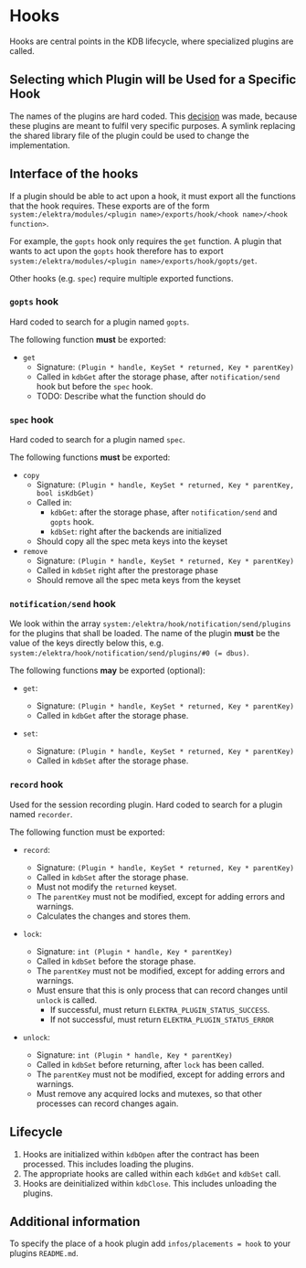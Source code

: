 # Hooks

Hooks are central points in the KDB lifecycle, where specialized plugins are called.

## Selecting which Plugin will be Used for a Specific Hook

The names of the plugins are hard coded.
This [decision](../decisions/5_partially_implemented/hooks.md) was made, because these plugins are meant to fulfil very specific purposes.
A symlink replacing the shared library file of the plugin could be used to change the implementation.

## Interface of the hooks

If a plugin should be able to act upon a hook, it must export all the functions that the hook requires.
These exports are of the form `system:/elektra/modules/<plugin name>/exports/hook/<hook name>/<hook function>`.

For example, the `gopts` hook only requires the `get` function. A plugin that wants to act upon the `gopts` hook therefore has to export `system:/elektra/modules/<plugin name>/exports/hook/gopts/get`.

Other hooks (e.g. `spec`) require multiple exported functions.

### `gopts` hook

Hard coded to search for a plugin named `gopts`.

The following function **must** be exported:

- `get`
  - Signature: `(Plugin * handle, KeySet * returned, Key * parentKey)`
  - Called in `kdbGet` after the storage phase, after `notification/send` hook but before the `spec` hook.
  - TODO: Describe what the function should do

### `spec` hook

Hard coded to search for a plugin named `spec`.

The following functions **must** be exported:

- `copy`
  - Signature: `(Plugin * handle, KeySet * returned, Key * parentKey, bool isKdbGet)`
  - Called in:
    - `kdbGet`: after the storage phase, after `notification/send` and `gopts` hook.
    - `kdbSet`: right after the backends are initialized
  - Should copy all the spec meta keys into the keyset
- `remove`
  - Signature: `(Plugin * handle, KeySet * returned, Key * parentKey)`
  - Called in `kdbSet` right after the prestorage phase
  - Should remove all the spec meta keys from the keyset

### `notification/send` hook

We look within the array `system:/elektra/hook/notification/send/plugins` for the plugins that shall be loaded.
The name of the plugin **must** be the value of the keys directly below this,
e.g. `system:/elektra/hook/notification/send/plugins/#0 (= dbus)`.

The following functions **may** be exported (optional):

- `get`:

  - Signature: `(Plugin * handle, KeySet * returned, Key * parentKey)`
  - Called in `kdbGet` after the storage phase.

- `set`:
  - Signature: `(Plugin * handle, KeySet * returned, Key * parentKey)`
  - Called in `kdbSet` after the storage phase.

### `record` hook

Used for the session recording plugin.
Hard coded to search for a plugin named `recorder`.

The following function must be exported:

- `record`:

  - Signature: `(Plugin * handle, KeySet * returned, Key * parentKey)`
  - Called in `kdbSet` after the storage phase.
  - Must not modify the `returned` keyset.
  - The `parentKey` must not be modified, except for adding errors and warnings.
  - Calculates the changes and stores them.

- `lock`:

  - Signature: `int (Plugin * handle, Key * parentKey)`
  - Called in `kdbSet` before the storage phase.
  - The `parentKey` must not be modified, except for adding errors and warnings.
  - Must ensure that this is only process that can record changes until `unlock` is called.
    - If successful, must return `ELEKTRA_PLUGIN_STATUS_SUCCESS`.
    - If not successful, must return `ELEKTRA_PLUGIN_STATUS_ERROR`

- `unlock`:

  - Signature: `int (Plugin * handle, Key * parentKey)`
  - Called in `kdbSet` before returning, after `lock` has been called.
  - The `parentKey` must not be modified, except for adding errors and warnings.
  - Must remove any acquired locks and mutexes, so that other processes can record changes again.

## Lifecycle

1. Hooks are initialized within `kdbOpen` after the contract has been processed. This includes loading the plugins.
2. The appropriate hooks are called within each `kdbGet` and `kdbSet` call.
3. Hooks are deinitialized within `kdbClose`. This includes unloading the plugins.

## Additional information

To specify the place of a hook plugin add `infos/placements = hook` to your plugins
`README.md`.
